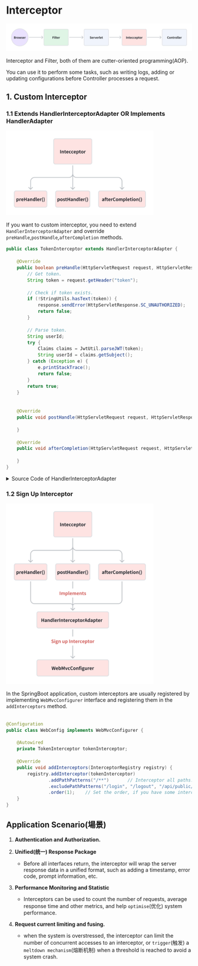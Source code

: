 # Interceptor

<img src=".images/e174372a.png" width="800"/>

Interceptor and Filter, both of them are cutter-oriented programming(AOP).

You can use it to perform some tasks, such as writing logs, adding or updating configurations
before Controller processes a request.

## 1. Custom Interceptor

### 1.1 Extends HandlerInterceptorAdapter OR Implements HandlerAdapter

<img src=".images/5c9776c8.png" width="400"/>

If you want to custom interceptor, you need to extend `HandlerInterceptorAdapter` and
override `preHandle`,`postHandle`,`afterCompletion` methods.

```java
public class TokenInterceptor extends HandlerInterceptorAdapter {

    @Override
    public boolean preHandle(HttpServletRequest request, HttpServletResponse response, Object handler) throws Exception {
        // Get token.
        String token = request.getHeader("token");

        // Check if token exists.
        if (!StringUtils.hasText(token)) {
            response.sendError(HttpServletResponse.SC_UNAUTHORIZED);
            return false;
        }

        // Parse token.
        String userId;
        try {
            Claims claims = JwtUtil.parseJWT(token);
            String userId = claims.getSubject();
        } catch (Exception e) {
            e.printStackTrace();
            return false;
        }
        return true;
    }


    @Override
    public void postHandle(HttpServletRequest request, HttpServletResponse response, Object handler, ModelAndView modelAndView) throws Exception {

    }

    @Override
    public void afterCompletion(HttpServletRequest request, HttpServletResponse response, Object handler, Exception ex) throws Exception {

    }
}
```

<details>
<summary>Source Code of HandlerInterceptorAdapter</summary>

```java
public abstract class HandlerInterceptorAdapter implements AsyncHandlerInterceptor {

    /**
     * This implementation always returns {@code true}.
     */
    @Override
    public boolean preHandle(HttpServletRequest request, HttpServletResponse response, Object handler)
            throws Exception {

        return true;
    }

    /**
     * This implementation is empty.
     */
    @Override
    public void postHandle(HttpServletRequest request, HttpServletResponse response, Object handler,
                           @Nullable ModelAndView modelAndView) throws Exception {
    }

    /**
     * This implementation is empty.
     */
    @Override
    public void afterCompletion(HttpServletRequest request, HttpServletResponse response, Object handler,
                                @Nullable Exception ex) throws Exception {
    }

    /**
     * This implementation is empty.
     */
    @Override
    public void afterConcurrentHandlingStarted(HttpServletRequest request, HttpServletResponse response,
                                               Object handler) throws Exception {
    }

}

```

</details>

### 1.2 Sign Up Interceptor

<img src=".images/65b5a259.png" width="400"/>

In the SpringBoot application, custom interceptors are usually registered by implementing `WebMvcConfigurer` interface
and registering them in the `addInterceptors` method.

```java

@Configuration
public class WebConfig implements WebMvcConfigurer {

    @Autowired
    private TokenInterceptor tokenInterceptor;

    @Override
    public void addInterceptors(InterceptorRegistry registry) {
        registry.addInterceptor(tokenInterceptor)
                .addPathPatterns("/**")       // Interceptor all paths.
                .excludePathPatterns("/login", "/logout", "/api/public/**")  // Exclude paths that do not require Token authentication.
                .order(1);    // Set the order, if you have some interceptors.
    }
}
```

## Application Scenario(場景)

1. **Authentication and Authorization.**
2. **Unified(统一) Response Package**
    - Before all interfaces return, the interceptor will wrap the server response data in a unified format, such as
      adding a timestamp, error code, prompt information, etc.
3. **Performance Monitoring and Statistic**
    - Interceptors can be used to count the number of requests, average response time and other metrics, and help
      `optimise`(优化) system performance.

4. **Request current limiting and fusing.**
    - when the system is overstressed, the interceptor can limit the number of concurrent accesses to an interceptor, or
      `trigger`(触发) a `meltdown mechanism`(熔断机制) when a threshold is reached to avoid a system crash.
